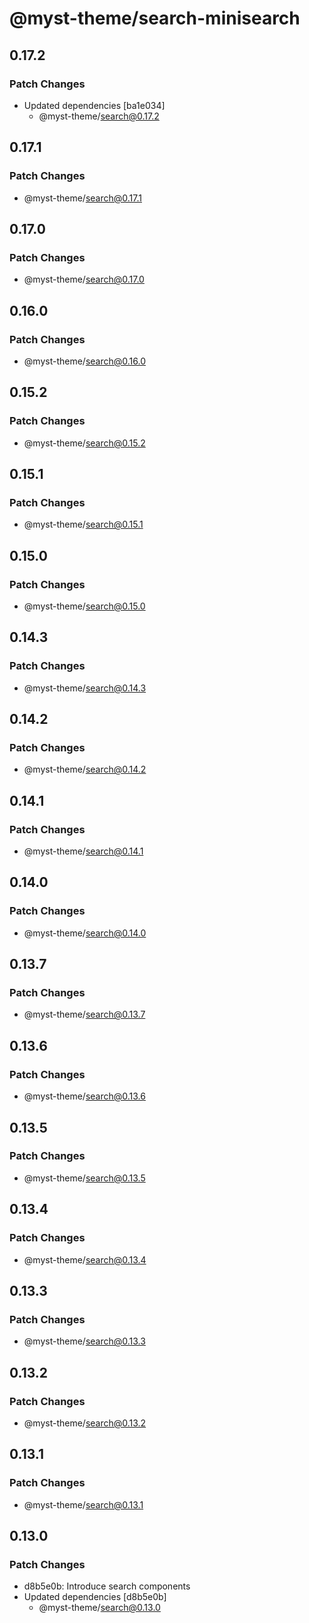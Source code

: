 # @myst-theme/search-minisearch

## 0.17.2

### Patch Changes

- Updated dependencies [ba1e034]
  - @myst-theme/search@0.17.2

## 0.17.1

### Patch Changes

- @myst-theme/search@0.17.1

## 0.17.0

### Patch Changes

- @myst-theme/search@0.17.0

## 0.16.0

### Patch Changes

- @myst-theme/search@0.16.0

## 0.15.2

### Patch Changes

- @myst-theme/search@0.15.2

## 0.15.1

### Patch Changes

- @myst-theme/search@0.15.1

## 0.15.0

### Patch Changes

- @myst-theme/search@0.15.0

## 0.14.3

### Patch Changes

- @myst-theme/search@0.14.3

## 0.14.2

### Patch Changes

- @myst-theme/search@0.14.2

## 0.14.1

### Patch Changes

- @myst-theme/search@0.14.1

## 0.14.0

### Patch Changes

- @myst-theme/search@0.14.0

## 0.13.7

### Patch Changes

- @myst-theme/search@0.13.7

## 0.13.6

### Patch Changes

- @myst-theme/search@0.13.6

## 0.13.5

### Patch Changes

- @myst-theme/search@0.13.5

## 0.13.4

### Patch Changes

- @myst-theme/search@0.13.4

## 0.13.3

### Patch Changes

- @myst-theme/search@0.13.3

## 0.13.2

### Patch Changes

- @myst-theme/search@0.13.2

## 0.13.1

### Patch Changes

- @myst-theme/search@0.13.1

## 0.13.0

### Patch Changes

- d8b5e0b: Introduce search components
- Updated dependencies [d8b5e0b]
  - @myst-theme/search@0.13.0
